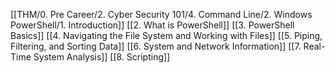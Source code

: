 [[THM/0. Pre Career/2. Cyber Security 101/4. Command Line/2. Windows PowerShell/1. Introduction]]
[[2. What is PowerShell]]
[[3. PowerShell Basics]]
[[4. Navigating the File System and Working with Files]]
[[5. Piping, Filtering, and Sorting Data]]
[[6. System and Network Information]]
[[7. Real-Time System Analysis]]
[[8. Scripting]]
